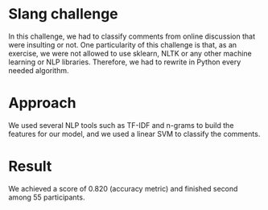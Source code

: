 # Slang challenge
In this challenge, we had to classify comments from online discussion that were insulting or not.
One particularity of this challenge is that, as an exercise, we were not allowed to use sklearn, NLTK or any other machine learning or NLP libraries. Therefore, we had to rewrite in Python every needed algorithm.

# Approach
We used several NLP tools such as TF-IDF and n-grams to build the features for our model, and we used a linear SVM to classify the comments.

# Result
We achieved a score of 0.820 (accuracy metric) and finished second among 55 participants.
